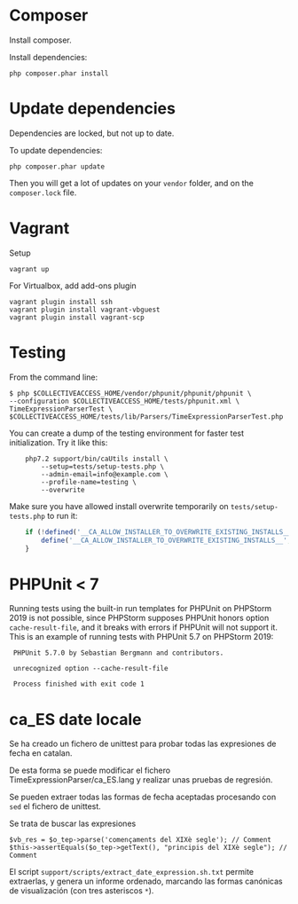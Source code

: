 
Composer
========

Install composer.

Install dependencies:

    php composer.phar install 

Update dependencies 
=============

Dependencies are locked, but not up to date.

To update dependencies:

    php composer.phar update 

Then you will get a lot of updates on your `vendor` folder, and on the `composer.lock` file.


Vagrant
=======

Setup
 
    vagrant up

For Virtualbox, add add-ons plugin

    vagrant plugin install ssh 
    vagrant plugin install vagrant-vbguest 
    vagrant plugin install vagrant-scp 

Testing
=======

From the command line:

    $ php $COLLECTIVEACCESS_HOME/vendor/phpunit/phpunit/phpunit \
    --configuration $COLLECTIVEACCESS_HOME/tests/phpunit.xml \
    TimeExpressionParserTest \
    $COLLECTIVEACCESS_HOME/tests/lib/Parsers/TimeExpressionParserTest.php
    
You can create a dump of the testing environment for faster test initialization. Try it like this:

```shell script
    php7.2 support/bin/caUtils install \
        --setup=tests/setup-tests.php \
        --admin-email=info@example.com \
        --profile-name=testing \
        --overwrite
```

Make sure you have allowed install overwrite temporarily on `tests/setup-tests.php` to run it:

```php
    if (!defined('__CA_ALLOW_INSTALLER_TO_OVERWRITE_EXISTING_INSTALLS__')) {
    	define('__CA_ALLOW_INSTALLER_TO_OVERWRITE_EXISTING_INSTALLS__', true);
    }
```


PHPUnit < 7
===========

Running tests using the built-in run templates for PHPUnit on PHPStorm 2019 is not possible, 
since PHPStorm supposes PHPUnit
 honors option `cache-result-file`, and it breaks with errors if PHPUnit will not support it. 
 This is an example of running 
 tests with PHPUnit 5.7 on PHPStorm 2019:
 
 
     PHPUnit 5.7.0 by Sebastian Bergmann and contributors.
     
     unrecognized option --cache-result-file
     
     Process finished with exit code 1
   
   

ca_ES date locale
=================

Se ha creado un fichero de unittest para probar todas las expresiones de fecha en catalan.

De esta forma se puede modificar el fichero TimeExpressionParser/ca_ES.lang y realizar unas pruebas de regresión.

Se pueden extraer todas las formas de fecha aceptadas procesando con `sed` el fichero de unittest.

Se trata de buscar las expresiones

    $vb_res = $o_tep->parse('començaments del XIXè segle'); // Comment
    $this->assertEquals($o_tep->getText(), "principis del XIXè segle"); // Comment
    
El script `support/scripts/extract_date_expression.sh.txt` permite extraerlas, y genera
un informe ordenado, marcando las formas canónicas de visualización (con tres asteriscos `*`).
